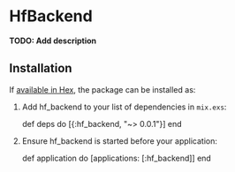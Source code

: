 # HfBackend

**TODO: Add description**

## Installation

If [available in Hex](https://hex.pm/docs/publish), the package can be installed as:

  1. Add hf_backend to your list of dependencies in `mix.exs`:

        def deps do
          [{:hf_backend, "~> 0.0.1"}]
        end

  2. Ensure hf_backend is started before your application:

        def application do
          [applications: [:hf_backend]]
        end

